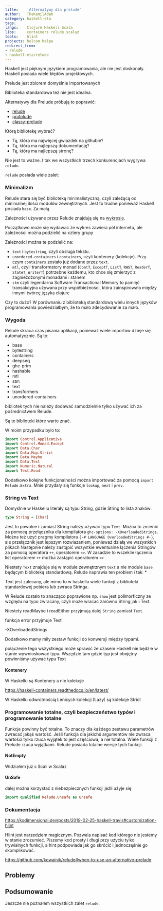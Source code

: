 ```yaml
---
title:    'Alternatywy dla prelude'
author:   TheKamilAdam
category: haskell-eta
tags:     
langs:    Clojure Haskell Scala
libs:     containers relude scalaz
tools:    hlint
projects: helcam helpa
redirect_from:
- relude
- haskell-eta/relude
---
```



Haskell jest pięknym językiem programowania, ale nie jest doskonały.
Haskell posiada wiele błędów projektowych.

Prelude jest zbiorem domyślnie importowanych


Biblioteka standardowa też nie jest idealna.

Alternatywy dla Prelude próbują to poprawić:

* [relude]
* [protolude]
* [classy-prelude]

Którą bibliotekę wybrać?
* Tą, która ma najwięcej gwiazdek na githubie?
* Tą, która ma najlepszą dokumentację?
* Tą, która ma najlepszą stronę?

Nie jest to ważne.
I tak we wszystkich trzech konkurencjach wygrywa `relude`.

`relude` posiada wiele zalet:

### Minimalizm

Relude stara się być biblioteką minimalistyczną,
czyli zależącą od minimalnej ilości modułów zewnętrznych.
Jest to trudne ponieważ Haskell posiada `base`.
Za małą.




Zależności używane przez Relude znajdują się na [wykresie](https://raw.githubusercontent.com/kowainik/relude/main/relude-dependency-graph.png).

Początkowo może się wydawać że wykres zawiera pół internetu,
ale zależności można podzielić na cztery grupy

Zależności można te podzielić na:
* `text` i `bytestring`, czyli obsługa tekstu.
* `unordered-containers` i `containers`, czyli kontenery (kolekcje). Przy czym `containers` zostało już dodane przez `text`.
* `mtl`, czyli transformatory monad (`ContT`, `ExceptT`, `ListT`, `RWST`, `ReaderT`, `StateT`, `WriterT`) potrzebne każdemu,
  kto chce się zmierzyć z zagnieżdżonymi monadami i stanem
* `stm` czyli legendarna Software Transactional Memory to pamięć transakcyjna używana przy współbieżności,
  która zainspirowała między innymi twórcę języka clojure

Czy to dużo?
W porównaniu z biblioteką standardową wielu innych języków programowania powiedziałbym,
że to mało zdecydowanie za mało.

### Wygoda

Relude skraca czas pisania aplikacji,
ponieważ wiele importów dzieje się automatycznie.
Są to:
* base
* bytestring
* containers
* deepseq
* ghc-prim
* hashable
* mtl
* stm
* text
* transformers
* unordered-containers

bibliotek tych nie należy dodawać samodzielnie tylko używać ich za pośrednictwem Relude.

Są to biblioteki które warto znać.


W moim przypadku było to:
```haskell
import Control.Applicative
import Control.Monad.Except
import Data.Char
import Data.Map.Strict
import Data.Maybe
import Data.Text
import Numeric.Natural
import Text.Read
```

Dodatkowo kolejne funkcjonalności można importować za pomocą `import Relude.Extra`.
Mnie przydały się funkcje `lookup`, `next` i `prev`.

### String vs Text



Domyślnie w Haskellu literały  są typu String, gdzie String to lista znaków:
```haskell
type String = [Char]
```
Jest to powolne i zamiast String należy używać typu `Text`.
Można to zmienić za pomocą przełącznika dla kompilatora `ghc-options: -XOverloadedStrings`.
Można też użyć pragmy kompilatora `{-# LANGUAGE OverloadedStrings #-}`,
ale przełącznik jest lepszym rozwiazaniem,
ponieważ działą we wszystkich plikach
Następnie należy zastąpić wszystkie ewentualne łączenia Stringów za pomocą operatora `++`, operatorem `<>`.
W zasadzie to wszeklie łączenia list operatorem `++` możba zastąpić operatorem `<>`

Niestety `Text` znajduje się w module zewnętrznym `text` a nie module `base` będącym biblioteką standardową.
Relude naprawia ten problem i tak:
*



Text jest zalecany, ale mimo to w haskellu wiele funkcji z biblioteki standardowej pobiera lub zwraca Stringa.

W Relude zostało to znacząco poprawione
np. `show` jest polimorficzny ze względu na typo zwracany,
czyli może wracać zarówno String jak i Text.

Niestety readMaybe i readEither przyjmują dalej `String` zamiast `Text`.


funkcja error przyjmuje Text

-XOverloadedStrings

Dodatkowo mamy miły zestaw funkcji do konwersji między typami.

połączenie tego wszystkiego może sprawić że czasem Haskell nie będzie w stanie wywnioskować typu.
Wszędzie tam gdzie typ jest obojętny powinniśmy używać typu Text


#### Kontenery

W Haskellu są Kontenery a nie kolekcje

https://haskell-containers.readthedocs.io/en/latest/

W Haskellu odwrotnością Lenicych kolekcji (Lazy) są kolekcje Strict






### Programowanie totalne, czyli bezpieczeństwo typów i programowanie totalne

Funkcje powinny być totalne.
To znaczy dla każdego zestawu parametrów zwracać jakąś wartość.
Jeśli funkcja dla jakichś argumentów nie zwraca wartości tylko rzuca wyjątek to jest częściowa,
a nie totalna.
Wiele funkcji z Prelude rzuca wyjątkami.
Relude posiada totalne wersje tych funkcji.

#### NotEmpty

Widziałem już s Scali w Scalaz

#### UnSafe

dalej można korzystać z niebezpiecznych funkcji jeżli użyje się 
```haskell
import qualified Relude.Unsafe as Unsafe
```





### Dokumentacja

https://kodimensional.dev/posts/2019-02-25-haskell-travis#customization-hlint

Hlint jest narzedziem magicznym.
Pozwala napisać kod którego nie jestemy w stanie zrozumieć.
Piszemy kod prosty i długi przy użyciu tylko trywialnych funkcji,
a hint podpowiada jak go skrócić i jednoczęśnie go skomplikować.


https://github.com/kowainik/relude#when-to-use-an-alternative-prelude

## Problemy



## Podsumowanie

Jeszcze nie poznałem wszystkich zalet `relude`.





[relude]:         (https://hackage.haskell.org/package/relude)
[protolude]:      (https://hackage.haskell.org/package/protolude)
[classy-prelude]: (https://hackage.haskell.org/package/classy-prelude)